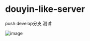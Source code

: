 # douyin-like-server

push develop分支 测试

![image](https://user-images.githubusercontent.com/33627638/219956577-529e9c31-9823-466f-8eb1-0d07fa516fe6.png)
